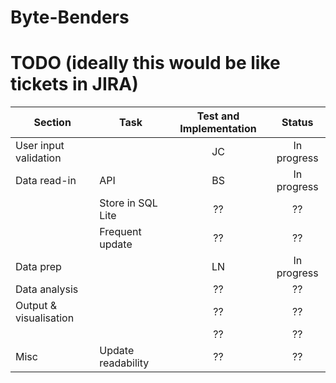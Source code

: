 # Byte-Benders
 
 # TODO (ideally this would be like tickets in JIRA)

|Section                            |Task                               |Test and Implementation     |Status                      |
|-----------------------------------|-----------------------------------|:--------------------------:|:--------------------------:|
|User input validation              |                                   |JC                          |In progress                 |
|Data read-in                       |API                                |BS                          |In progress                 |
|                                   |Store in SQL Lite                  |??                          |??                          |
|                                   |Frequent update                    |??                          |??                          |
|Data prep                          |                                   |LN                          |In progress                 |
|Data analysis                      |                                   |??                          |??                          |
|Output & visualisation             |                                   |??                          |??                          |
|                                   |                                   |??                          |??                          |
|Misc                               |Update readability                 |??                          |??                          |
